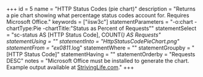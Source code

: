 +++
id = 5
name = "HTTP Status Codes (pie chart)"
description = "Returns a pie chart showing what percentage status codes account for. Requires Microsoft Office."
keywords = ["iisw3c"]
statementParameters = "-o:chart -chartType:Pie -chartTitle:\"Status as Percent of Requests\""
statementSelect = "sc-status AS [HTTP Status Code], COUNT(*) AS Requests"
statementUsing = ""
statementInto = "HttpStatusCodePieChart.png"
statementFrom = "ex0811*.log"
statementWhere = ""
statementGroupby = "[HTTP Status Code]"
statementHaving = ""
statementOrderby = "Requests DESC"
notes = "Microsoft Office must be installed to generate the chart. Example output available at <a href="http://strivinglife.com/words/post/Log-Parser-script-Percent-of-status-codes-across-all-hitsrequests.aspx">StrivingLife.com</a>."
+++

